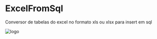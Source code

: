 # ExcelFromSql
Conversor de tabelas do excel no formato xls ou xlsx para insert em sql


![logo](https://user-images.githubusercontent.com/21013545/29072490-4327e1bc-7c1e-11e7-9658-fa59d5907083.png)
